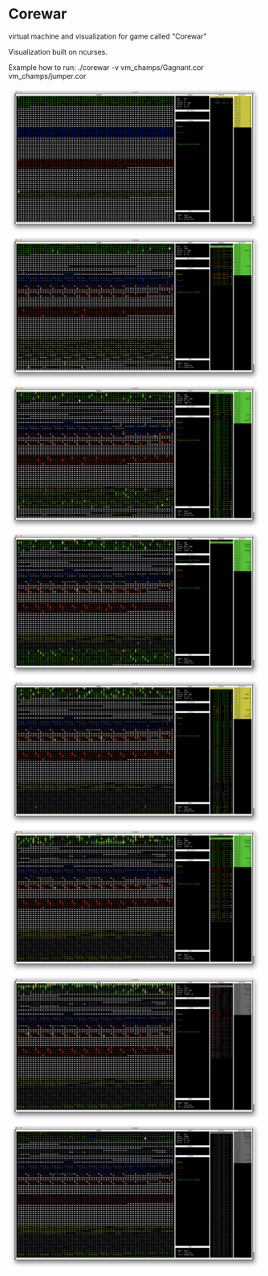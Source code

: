# Corewar
virtual machine and visualization for game called "Corewar"

Visualization built on ncurses.

Example how to run:
./corewar -v vm_champs/Gagnant.cor vm_champs/jumper.cor

![a:](https://github.com/Ultraparalon/Corewar/raw/master/screenshots/1.png)
![a:](https://github.com/Ultraparalon/Corewar/raw/master/screenshots/2.png)
![a:](https://github.com/Ultraparalon/Corewar/raw/master/screenshots/3.png)
![a:](https://github.com/Ultraparalon/Corewar/raw/master/screenshots/4.png)
![a:](https://github.com/Ultraparalon/Corewar/raw/master/screenshots/5.png)
![a:](https://github.com/Ultraparalon/Corewar/raw/master/screenshots/6.png)
![a:](https://github.com/Ultraparalon/Corewar/raw/master/screenshots/7.png)
![a:](https://github.com/Ultraparalon/Corewar/raw/master/screenshots/8.png)
